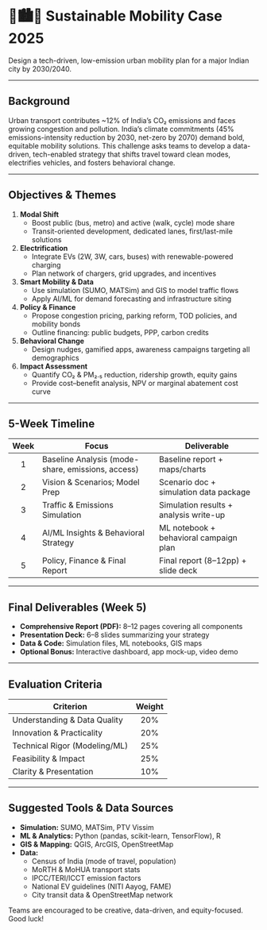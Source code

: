 # 🚗🏙️🌱 Sustainable Mobility Case 2025

Design a tech-driven, low-emission urban mobility plan for a major Indian city by 2030/2040.

---

## Background  
Urban transport contributes ~12% of India’s CO₂ emissions and faces growing congestion and pollution. India’s climate commitments (45% emissions-intensity reduction by 2030, net-zero by 2070) demand bold, equitable mobility solutions. This challenge asks teams to develop a data-driven, tech-enabled strategy that shifts travel toward clean modes, electrifies vehicles, and fosters behavioral change.

---

## Objectives & Themes  
1. **Modal Shift**  
   - Boost public (bus, metro) and active (walk, cycle) mode share  
   - Transit-oriented development, dedicated lanes, first/last-mile solutions  
2. **Electrification**  
   - Integrate EVs (2W, 3W, cars, buses) with renewable-powered charging  
   - Plan network of chargers, grid upgrades, and incentives  
3. **Smart Mobility & Data**  
   - Use simulation (SUMO, MATSim) and GIS to model traffic flows  
   - Apply AI/ML for demand forecasting and infrastructure siting  
4. **Policy & Finance**  
   - Propose congestion pricing, parking reform, TOD policies, and mobility bonds  
   - Outline financing: public budgets, PPP, carbon credits  
5. **Behavioral Change**  
   - Design nudges, gamified apps, awareness campaigns targeting all demographics  
6. **Impact Assessment**  
   - Quantify CO₂ & PM₂.₅ reduction, ridership growth, equity gains  
   - Provide cost–benefit analysis, NPV or marginal abatement cost curve  

---

## 5-Week Timeline

| Week | Focus                                           | Deliverable                             |
|:----:|-------------------------------------------------|-----------------------------------------|
|  1   | Baseline Analysis (mode-share, emissions, access) | Baseline report + maps/charts           |
|  2   | Vision & Scenarios; Model Prep                  | Scenario doc + simulation data package  |
|  3   | Traffic & Emissions Simulation                  | Simulation results + analysis write-up  |
|  4   | AI/ML Insights & Behavioral Strategy            | ML notebook + behavioral campaign plan  |
|  5   | Policy, Finance & Final Report                  | Final report (8–12pp) + slide deck      |

---

## Final Deliverables (Week 5)  
- **Comprehensive Report (PDF):** 8–12 pages covering all components  
- **Presentation Deck:** 6–8 slides summarizing your strategy  
- **Data & Code:** Simulation files, ML notebooks, GIS maps  
- **Optional Bonus:** Interactive dashboard, app mock-up, video demo

---

## Evaluation Criteria

| Criterion                        | Weight |
|----------------------------------|:------:|
| Understanding & Data Quality     | 20%    |
| Innovation & Practicality        | 20%    |
| Technical Rigor (Modeling/ML)    | 25%    |
| Feasibility & Impact             | 25%    |
| Clarity & Presentation           | 10%    |

---

## Suggested Tools & Data Sources  
- **Simulation:** SUMO, MATSim, PTV Vissim  
- **ML & Analytics:** Python (pandas, scikit-learn, TensorFlow), R  
- **GIS & Mapping:** QGIS, ArcGIS, OpenStreetMap  
- **Data:**  
  - Census of India (mode of travel, population)  
  - MoRTH & MoHUA transport stats  
  - IPCC/TERI/ICCT emission factors  
  - National EV guidelines (NITI Aayog, FAME)  
  - City transit data & OpenStreetMap network

Teams are encouraged to be creative, data-driven, and equity-focused. Good luck!  
